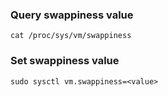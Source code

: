 ### Query swappiness value
`cat /proc/sys/vm/swappiness`
### Set swappiness value
`sudo sysctl vm.swappiness=<value>`
